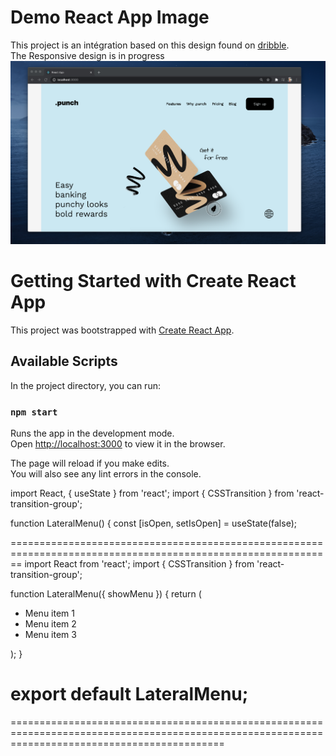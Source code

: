 # Demo React App Image
This project is an intégration based on this design found on [dribble](https://dribbble.com/shots/14375856/attachments/6045671?mode=media).\
The Responsive design is in progress
![](images/demo.png)




# Getting Started with Create React App

This project was bootstrapped with [Create React App](https://github.com/facebook/create-react-app).

## Available Scripts

In the project directory, you can run:

### `npm start`

Runs the app in the development mode.\
Open [http://localhost:3000](http://localhost:3000) to view it in the browser.

The page will reload if you make edits.\
You will also see any lint errors in the console.

import React, { useState } from 'react';
import { CSSTransition } from 'react-transition-group';

function LateralMenu() {
  const [isOpen, setIsOpen] = useState(false);

  ==============================================================================================================
  import React from 'react';
import { CSSTransition } from 'react-transition-group';

function LateralMenu({ showMenu }) {
  return (
    <CSSTransition
      in={showMenu}
      timeout={200}
      classNames="left-menu"
      unmountOnExit
    >
      <div className="fixed w-64 h-full bg-white z-40 left-0 top-0 overflow-y-auto">
        <ul className="mt-10">
          <li className="px-4 py-2 font-bold text-lg text-gray-800 hover:bg-gray-300">
            Menu item 1
          </li>
          <li className="px-4 py-2 font-bold text-lg text-gray-800 hover:bg-gray-300">
            Menu item 2
          </li>
          <li className="px-4 py-2 font-bold text-lg text-gray-800 hover:bg-gray-300">
            Menu item 3
          </li>
        </ul>
      </div>
    </CSSTransition>
  );
}

export default LateralMenu;
======================================================================================================================================
<style>
  .left-menu-enter {
    transform: translateX(-100%);
  }

  .left-menu-enter-active {
    transform: translateX(0);
    transition: transform 200ms;
  }

  .left-menu-exit {
    transform: translateX(0);
  }

  .left-menu-exit-active {
    transform: translateX(-100%);
    transition: transform 200ms;
  }
</style>
=================================================================================================================================================

<LateralMenu showMenu={true} />
